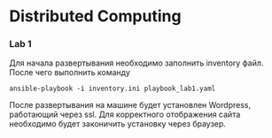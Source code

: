 # Distributed Computing
### Lab 1
Для начала развертывания необходимо заполнить inventory файл.
После чего выполнить команду 

`ansible-playbook -i inventory.ini playbook_lab1.yaml`

После развертывания на машине будет установлен Wordpress, работающий через ssl.
Для корректного отображения сайта необходимо будет законичить установку через браузер.